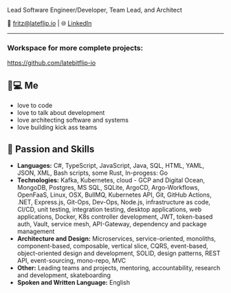 Lead Software Engineer/Developer, Team Lead, and Architect

📧 fritz@lateflip.io | 🌐 [LinkedIn](http://www.linkedin.com/in/fritz-fredrick-seitz-8a15194)

---
### Workspace for more complete projects: 
https://github.com/latebitflip-io

## 🧑💻 Me
- love to code
- love to talk about development
- love architecting software and systems
- love building kick ass teams 

## 💪 Passion and Skills
- **Languages:** C#, TypeScript, JavaScript, Java, SQL, HTML, YAML, JSON, XML, Bash scripts, some Rust, In-progess: Go
- **Technologies:** Kafka, Kubernetes, cloud - GCP and Digital Ocean, MongoDB, Postgres, MS SQL, SQLite, ArgoCD, Argo-Workflows, OpenFaaS, Linux, OSX, BullMQ, Kubernetes API, Git, GitHub Actions, .NET, Express.js, Git-Ops, Dev-Ops, Node.js, infrastructure as code, CI/CD, unit testing, integration testing, desktop applications, web applications, Docker, K8s controller development, JWT, token-based auth, Vault, service mesh, API-Gateway, dependency and package management
- **Architecture and Design:** Microservices, service-oriented, monoliths, component-based, composable, vertical slice, CQRS, event-based, object-oriented design and development, SOLID, design patterns, REST API, event-sourcing, mono-repo, MVC
- **Other:** Leading teams and projects, mentoring, accountability, research and development, skateboarding
- **Spoken and Written Language:** English
